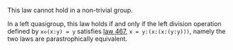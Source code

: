 This law cannot hold in a non-trivial group.

In a left quasigroup, this law holds if and only if the left division operation defined by `x◇(x:y) = y` satisfies [law 467](https://teorth.github.io/equational_theories/implications/?467), `x = y:(x:(x:(y:y)))`, namely the two laws are parastrophically equivalent.
